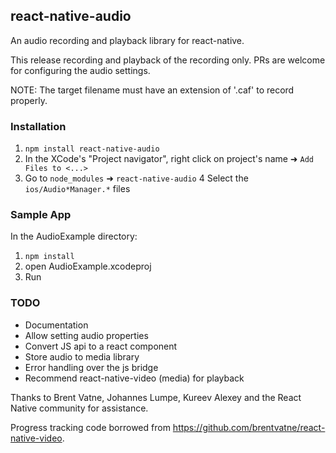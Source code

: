 ## react-native-audio

An audio recording and playback library for react-native.

This release recording and playback of the recording only. PRs are welcome for configuring the audio settings.

NOTE: The target filename must have an extension of '.caf' to record properly.

### Installation

1. `npm install react-native-audio`
2. In the XCode's "Project navigator", right click on project's name ➜ `Add Files to <...>`
3. Go to `node_modules` ➜ `react-native-audio`
4  Select the `ios/Audio*Manager.*` files

### Sample App

In the AudioExample directory:

1. `npm install`
2. open AudioExample.xcodeproj
3. Run

### TODO

* Documentation
* Allow setting audio properties
* Convert JS api to a react component
* Store audio to media library
* Error handling over the js bridge
* Recommend react-native-video (media) for playback

Thanks to Brent Vatne, Johannes Lumpe, Kureev Alexey and the React Native community for assistance.

Progress tracking code borrowed from https://github.com/brentvatne/react-native-video.
